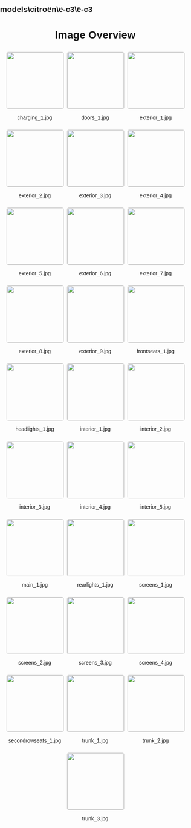 ## models\citroën\ë-c3\ë-c3
<style>
    body {
        font-family: Arial, sans-serif;
        margin: 0;
        padding: 0;
    }
    .image-gallery {
        display: flex;
        flex-wrap: wrap;
        gap: 10px;
        justify-content: center;
        padding: 10px;
    }
    .image-gallery img {
        width: 150px;
        height: auto;
        border: 1px solid #ddd;
        border-radius: 5px;
    }
    .image-gallery div {
        flex: 1 1 calc(33.333% - 20px); /* Three images per row on large screens */
        max-width: 150px;
        text-align: center;
    }
    @media (max-width: 768px) {
        .image-gallery div {
            flex: 1 1 calc(50% - 20px); /* Two images per row on medium screens */
        }
    }
    @media (max-width: 480px) {
        .image-gallery div {
            flex: 1 1 100%; /* One image per row on small screens */
        }
    }
</style>
<h1 style ="text-align: center;"> Image Overview </h1> <div class="image-gallery">
<div>
<img src="https://media.evkx.net/multimedia/models/citroën/ë-c3/ë-c3/charging_1_st.jpg">
<p>charging_1.jpg</p>
</div>
<div>
<img src="https://media.evkx.net/multimedia/models/citroën/ë-c3/ë-c3/doors_1_st.jpg">
<p>doors_1.jpg</p>
</div>
<div>
<img src="https://media.evkx.net/multimedia/models/citroën/ë-c3/ë-c3/exterior_1_st.jpg">
<p>exterior_1.jpg</p>
</div>
<div>
<img src="https://media.evkx.net/multimedia/models/citroën/ë-c3/ë-c3/exterior_2_st.jpg">
<p>exterior_2.jpg</p>
</div>
<div>
<img src="https://media.evkx.net/multimedia/models/citroën/ë-c3/ë-c3/exterior_3_st.jpg">
<p>exterior_3.jpg</p>
</div>
<div>
<img src="https://media.evkx.net/multimedia/models/citroën/ë-c3/ë-c3/exterior_4_st.jpg">
<p>exterior_4.jpg</p>
</div>
<div>
<img src="https://media.evkx.net/multimedia/models/citroën/ë-c3/ë-c3/exterior_5_st.jpg">
<p>exterior_5.jpg</p>
</div>
<div>
<img src="https://media.evkx.net/multimedia/models/citroën/ë-c3/ë-c3/exterior_6_st.jpg">
<p>exterior_6.jpg</p>
</div>
<div>
<img src="https://media.evkx.net/multimedia/models/citroën/ë-c3/ë-c3/exterior_7_st.jpg">
<p>exterior_7.jpg</p>
</div>
<div>
<img src="https://media.evkx.net/multimedia/models/citroën/ë-c3/ë-c3/exterior_8_st.jpg">
<p>exterior_8.jpg</p>
</div>
<div>
<img src="https://media.evkx.net/multimedia/models/citroën/ë-c3/ë-c3/exterior_9_st.jpg">
<p>exterior_9.jpg</p>
</div>
<div>
<img src="https://media.evkx.net/multimedia/models/citroën/ë-c3/ë-c3/frontseats_1_st.jpg">
<p>frontseats_1.jpg</p>
</div>
<div>
<img src="https://media.evkx.net/multimedia/models/citroën/ë-c3/ë-c3/headlights_1_st.jpg">
<p>headlights_1.jpg</p>
</div>
<div>
<img src="https://media.evkx.net/multimedia/models/citroën/ë-c3/ë-c3/interior_1_st.jpg">
<p>interior_1.jpg</p>
</div>
<div>
<img src="https://media.evkx.net/multimedia/models/citroën/ë-c3/ë-c3/interior_2_st.jpg">
<p>interior_2.jpg</p>
</div>
<div>
<img src="https://media.evkx.net/multimedia/models/citroën/ë-c3/ë-c3/interior_3_st.jpg">
<p>interior_3.jpg</p>
</div>
<div>
<img src="https://media.evkx.net/multimedia/models/citroën/ë-c3/ë-c3/interior_4_st.jpg">
<p>interior_4.jpg</p>
</div>
<div>
<img src="https://media.evkx.net/multimedia/models/citroën/ë-c3/ë-c3/interior_5_st.jpg">
<p>interior_5.jpg</p>
</div>
<div>
<img src="https://media.evkx.net/multimedia/models/citroën/ë-c3/ë-c3/main_1_st.jpg">
<p>main_1.jpg</p>
</div>
<div>
<img src="https://media.evkx.net/multimedia/models/citroën/ë-c3/ë-c3/rearlights_1_st.jpg">
<p>rearlights_1.jpg</p>
</div>
<div>
<img src="https://media.evkx.net/multimedia/models/citroën/ë-c3/ë-c3/screens_1_st.jpg">
<p>screens_1.jpg</p>
</div>
<div>
<img src="https://media.evkx.net/multimedia/models/citroën/ë-c3/ë-c3/screens_2_st.jpg">
<p>screens_2.jpg</p>
</div>
<div>
<img src="https://media.evkx.net/multimedia/models/citroën/ë-c3/ë-c3/screens_3_st.jpg">
<p>screens_3.jpg</p>
</div>
<div>
<img src="https://media.evkx.net/multimedia/models/citroën/ë-c3/ë-c3/screens_4_st.jpg">
<p>screens_4.jpg</p>
</div>
<div>
<img src="https://media.evkx.net/multimedia/models/citroën/ë-c3/ë-c3/secondrowseats_1_st.jpg">
<p>secondrowseats_1.jpg</p>
</div>
<div>
<img src="https://media.evkx.net/multimedia/models/citroën/ë-c3/ë-c3/trunk_1_st.jpg">
<p>trunk_1.jpg</p>
</div>
<div>
<img src="https://media.evkx.net/multimedia/models/citroën/ë-c3/ë-c3/trunk_2_st.jpg">
<p>trunk_2.jpg</p>
</div>
<div>
<img src="https://media.evkx.net/multimedia/models/citroën/ë-c3/ë-c3/trunk_3_st.jpg">
<p>trunk_3.jpg</p>
</div>
</div>
